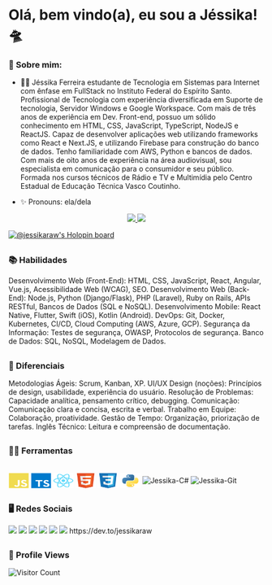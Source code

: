 # Olá, bem vindo(a), eu sou a Jéssika! 🛸

### :brain: Sobre mim:
- 👩‍💻 Jéssika Ferreira estudante de Tecnologia em Sistemas para Internet com ênfase em FullStack no Instituto Federal do Espírito Santo. Profissional de Tecnologia com experiência diversificada em Suporte de tecnologia, Servidor Windows e Google Workspace. 
        Com mais de três anos de experiência em Dev. Front-end, possuo um sólido conhecimento em HTML, CSS, JavaScript, TypeScript, NodeJS e ReactJS. Capaz de desenvolver aplicações web utilizando frameworks como React e Next.JS, e utilizando Firebase para construção do banco de dados. Tenho familiaridade com AWS, Python e bancos de dados. 
        Com mais de oito anos de experiência na área audiovisual, sou especialista em comunicação para o consumidor e seu público. Formada nos cursos técnicos de Rádio e TV e Multimídia pelo Centro Estadual de Educação Técnica Vasco Coutinho.

- ✨ Pronouns: ela/dela
<div align="center">
  <a href="https://github.com/jessikaraw">
  <img height="180em" src="https://github-readme-stats.vercel.app/api?username=jessikaraw&show_icons=true&theme=dracula&include_all_commits=true&count_private=true"/>
  <img height="180em" src="https://github-readme-stats.vercel.app/api/top-langs/?username=jessikaraw&layout=compact&langs_count=7&theme=dracula"/>
</div>

  [![@jessikaraw's Holopin board](https://holopin.me/jessikaraw)](https://holopin.io/@jessikaraw)

  
##  

### 📚 Habilidades
Desenvolvimento Web (Front-End): HTML, CSS, JavaScript, React, Angular, Vue.js, Acessibilidade Web (WCAG), SEO.
Desenvolvimento Web (Back-End): Node.js, Python (Django/Flask), PHP (Laravel), Ruby on Rails, APIs RESTful, Bancos de Dados (SQL e NoSQL).
Desenvolvimento Mobile: React Native, Flutter, Swift (iOS), Kotlin (Android).
DevOps: Git, Docker, Kubernetes, CI/CD, Cloud Computing (AWS, Azure, GCP).
Segurança da Informação: Testes de segurança, OWASP, Protocolos de segurança.
Banco de Dados: SQL, NoSQL, Modelagem de Dados.

##

### 🚀 Diferenciais
Metodologias Ágeis: Scrum, Kanban, XP.
UI/UX Design (noções): Princípios de design, usabilidade, experiência do usuário.
Resolução de Problemas: Capacidade analítica, pensamento crítico, debugging.
Comunicação: Comunicação clara e concisa, escrita e verbal.
Trabalho em Equipe: Colaboração, proatividade.
Gestão de Tempo: Organização, priorização de tarefas.
Inglês Técnico: Leitura e compreensão de documentação.

##

### 🏋️‍♀️ Ferramentas
 <div style="display: inline_block"><br>
  <img align="center" alt="Jessika-Js" height="30" width="40" src="https://raw.githubusercontent.com/devicons/devicon/master/icons/javascript/javascript-plain.svg">
  <img align="center" alt="Jessika-Ts" height="30" width="40" src="https://raw.githubusercontent.com/devicons/devicon/master/icons/typescript/typescript-plain.svg">
  <img align="center" alt="Jessika-React" height="30" width="40" src="https://raw.githubusercontent.com/devicons/devicon/master/icons/react/react-original.svg">
  <img align="center" alt="Jessika-HTML" height="30" width="40" src="https://raw.githubusercontent.com/devicons/devicon/master/icons/html5/html5-original.svg">
  <img align="center" alt="Jessika-CSS" height="30" width="40" src="https://raw.githubusercontent.com/devicons/devicon/master/icons/css3/css3-original.svg">
  <img align="center" alt="Jessika-Python" height="30" width="40" src="https://raw.githubusercontent.com/devicons/devicon/master/icons/python/python-original.svg">
  <img align="center" alt="Jessika-C#" height="30" width="40" src="https://cdn.jsdelivr.net/gh/devicons/devicon/icons/csharp/csharp-original.svg">
  <img align="center" alt="Jessika-Git" height="30" width="40" src="https://cdn.jsdelivr.net/gh/devicons/devicon/icons/git/git-plain-wordmark.svg">
</div>

##

### 🖥️ Redes Sociais
<div> 
 <a href="https://www.linkedin.com/in/jessika-oliveira/" target="_blank"><img src="https://img.shields.io/badge/-LinkedIn-%230077B5?style=for-the-badge&logo=linkedin&logoColor=white" target="_blank"></a> 
  <a href="https://www.behance.net/jessikaof" target="_blank"><img src="https://img.shields.io/badge/-Behance-blue?style=for-the-badge&logo=behance&logoColor=white" target="_blank"></a> 
    <a href="https://spectacled-cheek-815.notion.site/Jessika-de-Oliveira-Ferreira-6cdd87fa550d4acbb9eb92804b6d8990" target="_blank"><img src="https://img.shields.io/badge/Notion-000000?style=for-the-badge&logo=notion&logoColor=white" target="_blank"></a> 
  <a href="https://instagram.com/jessikof_" target="_blank"><img src="https://img.shields.io/badge/-Instagram-%23E4405F?style=for-the-badge&logo=instagram&logoColor=white" target="_blank"></a>
  <a href = "mailto:jessika.o.ferreira@hotmail.com"><img src="https://img.shields.io/badge/-Gmail-%23333?style=for-the-badge&logo=gmail&logoColor=white" target="_blank"></a>
    <a href="https://www.youtube.com/channel/UC0gsRvcLhoYT7X4lRSbadAw" target="_blank"><img src="https://img.shields.io/badge/YouTube-FF0000?style=for-the-badge&logo=youtube&logoColor=white" target="_blank"></a>
https://dev.to/jessikaraw
  
  
##
### :eyes: Profile Views
<p align="center">


![Visitor Count](https://profile-counter.glitch.me/{JessikaOF}/count.svg)
</p>
